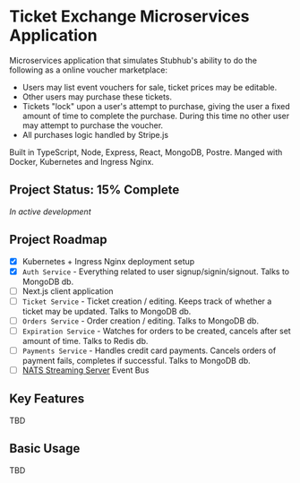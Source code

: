 # Ticket Exchange Microservices Application
Microservices application that simulates Stubhub's ability to do the following as a online voucher marketplace:

- Users may list event vouchers for sale, ticket prices may be editable.
- Other users may purchase these tickets.
- Tickets "lock" upon a user's attempt to purchase, giving the user a fixed amount of time to complete the purchase. During this time no other user may attempt to purchase the voucher.
- All purchases logic handled by Stripe.js

Built in TypeScript, Node, Express, React, MongoDB, Postre. Manged with Docker, Kubernetes and Ingress Nginx.

## Project Status: 15% Complete
_In active development_

## Project Roadmap
- [X] Kubernetes + Ingress Nginx deployment setup
- [X] `Auth Service` - Everything related to user signup/signin/signout. Talks to MongoDB db.
- [ ] Next.js client application
- [ ] `Ticket Service` - Ticket creation / editing. Keeps track of whether a ticket may be updated. Talks to MongoDB db.
- [ ] `Orders Service` - Order creation / editing. Talks to MongoDB db.
- [ ] `Expiration Service` - Watches for orders to be created, cancels after set amount of time. Talks to Redis db.
- [ ] `Payments Service` - Handles credit card payments. Cancels orders of payment fails, completes if successful. Talks to MongoDB db.
- [ ] [NATS Streaming Server](https://docs.nats.io/nats-concepts/jetstream) Event Bus

## Key Features
TBD

## Basic Usage
TBD
